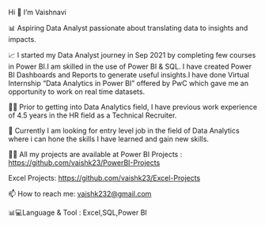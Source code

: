 Hi 👋 I’m Vaishnavi

📊 Aspiring Data Analyst passionate about translating data to insights and impacts.

📈 I started my Data Analyst journey in Sep 2021 by completing few courses in Power BI.I am skilled in the use of Power BI & SQL. I have created Power BI Dashboards and Reports to generate useful insights.I have done Virtual Internship “Data Analytics in Power BI” offered by PwC which gave me an opportunity to work on real time datasets.

👩‍💻 Prior to getting into Data Analytics field, I have previous work experience of 4.5 years in the HR field as a Technical Recruiter. 

👀 Currently I am looking for entry level job in the field of Data Analytics where i can hone the skills I have learned and gain new skills.

👩‍💻 All my projects are available at Power BI Projects : https://github.com/vaishk23/PowerBI-Projects                                                         

Excel Projects: https://github.com/vaishk23/Excel-Projects
   
📫 How to reach me: vaishk232@gmail.com

📊💻Language & Tool : Excel,SQL,Power BI
